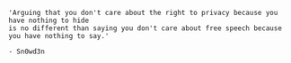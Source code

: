 <!-- - 👋 Hi, I’m Amir H., A software engineering **student** from Iran.
- 💞️ I ♥ finding and reporting bugs and/or suggesting features and discovering [useful repos](https://github.com/amirrh6?tab=stars).
- 📫 You may reach me at amirrezahh6[at]outlook[dot]com -->

```
'Arguing that you don't care about the right to privacy because you have nothing to hide
is no different than saying you don't care about free speech because you have nothing to say.'

- Sn0wd3n
```
<!--
---

- * https://github.com/postmanlabs/postman-app-support/issues/8991
- * https://github.com/AHgPuK/updatebookmark/issues/6
- * https://github.com/Automattic/mongoose/issues/10607
- * https://github.com/gildas-lormeau/SingleFile/issues/801#issuecomment-963457980
- * https://github.com/MicrosoftDocs/WSL/pull/1363
-->

